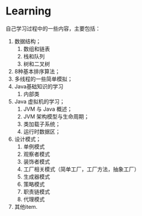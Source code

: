 # Learning
自己学习过程中的一些内容，主要包括：
1. 数据结构；
   1. 数组和链表
   2. 栈和队列
   3. 树和二叉树
2. 8种基本排序算法；
3. 多线程的一些简单模拟；
4. Java基础知识的学习
   1. 内部类
5. Java 虚拟机的学习；
   1. JVM 与 Java 概述；
   2. JVM 架构模型与生命周期；
   3. 类加载子系统；
   4. 运行时数据区；
6. 设计模式；
   1. 单例模式
   2. 观察者模式
   3. 装饰者模式
   4. 工厂相关模式（简单工厂，工厂方法，抽象工厂）
   5. 生成器模式
   6. 策略模式
   7. 职责链模式
   8. 代理模式
7. 其他item.